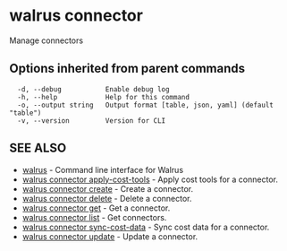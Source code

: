 # walrus connector

Manage connectors

## Options inherited from parent commands

```
  -d, --debug           Enable debug log
  -h, --help            Help for this command
  -o, --output string   Output format [table, json, yaml] (default "table")
  -v, --version         Version for CLI
```

## SEE ALSO

* [walrus](../walrus)	 - Command line interface for Walrus
* [walrus connector apply-cost-tools](walrus_connector_apply-cost-tools)	 - Apply cost tools for a connector.
* [walrus connector create](walrus_connector_create)	 - Create a connector.
* [walrus connector delete](walrus_connector_delete)	 - Delete a connector.
* [walrus connector get](walrus_connector_get)	 - Get a connector.
* [walrus connector list](walrus_connector_list)	 - Get connectors.
* [walrus connector sync-cost-data](walrus_connector_sync-cost-data)	 - Sync cost data for a connector.
* [walrus connector update](walrus_connector_update)	 - Update a connector.

